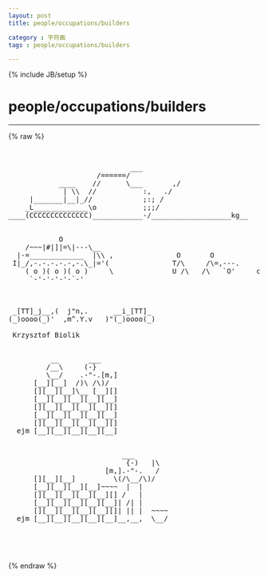 ```yaml
---
layout: post
title: people/occupations/builders
category : 字符画
tags : people/occupations/builders
---
```

{% include JB/setup %}
# people/occupations/builders
---
{% raw %}
<pre>


                             ___
                     /======/
            ____    //      \___       ,/
             | \\  //           :,   ./
     |_______|__|_//            ;:; /
    _L_____________\o           ;;;/
____(CCCCCCCCCCCCCC)____________-/___________________kg__


            O
    /~~~|#|]|=\|---\__
  |-=_____________  |\\ ,               O       O
 I|_/,-.-.-.-.-,-.\_|=&#039;(               T/\     /\=,---.
    ( o )( o )( o )     \              U /\   /\   `O&#039;     cww
     `-&#039;-&#039;-&#039;-&#039;-`-&#039;



 _[TT]_j__,(  j&quot;n,.      __i_[TT]_
(_)oooo(_)&#039;  ,m^.Y.v   )&quot;(_)oooo(_)

 Krzysztof Biolik 


          __       ___
         /__\     (-}
         \__/    .-&quot;-.[m,]
      [__][__]  /)\ /\)/
      [][__][__]\__ [__][]
      [__][__][__][__][__]
      [][__][__][__][__][]
      [__][__][__][__][__]
      [][__][__][__][__][]
  ejm [__][__][__][__][__]


                           ___
                            {-)   |\
                       [m,].-&quot;-.   /
      [][__][__]         \(/\__/\)/
      [__][__][__][__]~~~~  |  |
      [][__][__][__][__][] /   |
      [__][__][__][__][__]| /| |
      [][__][__][__][__][]| || |  ~~~~
  ejm [__][__][__][__][__]__,__,  \__/



 </pre>
{% endraw %}
